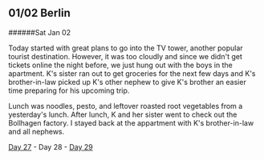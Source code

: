 01/02 Berlin
------------
######Sat Jan  02

Today started with great plans to go into the TV tower, another popular tourist destination. However, it was too cloudly and since we didn't get tickets online the night before, we just hung out with the boys in the apartment. K's sister ran out to get groceries for the next few days and K's brother-in-law picked up K's other nephew to give K's brother an easier time preparing for his upcoming trip.

Lunch was noodles, pesto, and leftover roasted root vegetables from a yesterday's lunch. After lunch, K and her sister went to check out the Bollhagen factory. I stayed back at the appartment with K's brother-in-law and all nephews.

[Day 27](01-01-Berlin.md) - Day 28 - [Day 29](01-03-Berlin.md)
